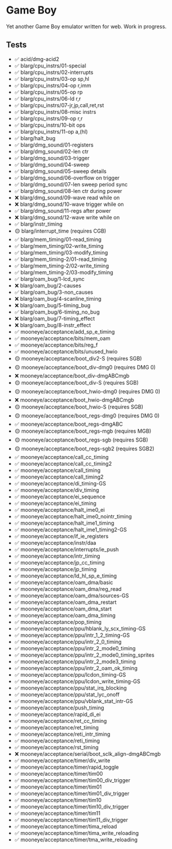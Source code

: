 # Game Boy

Yet another Game Boy emulator written for web. Work in progress.

## Tests

- ✅ acid/dmg-acid2
- ✅ blarg/cpu_instrs/01-special
- ✅ blarg/cpu_instrs/02-interrupts
- ✅ blarg/cpu_instrs/03-op sp,hl
- ✅ blarg/cpu_instrs/04-op r,imm
- ✅ blarg/cpu_instrs/05-op rp
- ✅ blarg/cpu_instrs/06-ld r,r
- ✅ blarg/cpu_instrs/07-jr,jp,call,ret,rst
- ✅ blarg/cpu_instrs/08-misc instrs
- ✅ blarg/cpu_instrs/09-op r,r
- ✅ blarg/cpu_instrs/10-bit ops
- ✅ blarg/cpu_instrs/11-op a,(hl)
- ✅ blarg/halt_bug
- ✅ blarg/dmg_sound/01-registers
- ✅ blarg/dmg_sound/02-len ctr
- ✅ blarg/dmg_sound/03-trigger
- ✅ blarg/dmg_sound/04-sweep
- ✅ blarg/dmg_sound/05-sweep details
- ✅ blarg/dmg_sound/06-overflow on trigger
- ✅ blarg/dmg_sound/07-len sweep period sync
- ✅ blarg/dmg_sound/08-len ctr during power
- ❌ blarg/dmg_sound/09-wave read while on
- ❌ blarg/dmg_sound/10-wave trigger while on
- ✅ blarg/dmg_sound/11-regs after power
- ❌ blarg/dmg_sound/12-wave write while on
- ✅ blarg/instr_timing
- 🟡 blarg/interrupt_time (requires CGB)
- ✅ blarg/mem_timing/01-read_timing
- ✅ blarg/mem_timing/02-write_timing
- ✅ blarg/mem_timing/03-modify_timing
- ✅ blarg/mem_timing-2/01-read_timing
- ✅ blarg/mem_timing-2/02-write_timing
- ✅ blarg/mem_timing-2/03-modify_timing
- ✅ blarg/oam_bug/1-lcd_sync
- ❌ blarg/oam_bug/2-causes
- ✅ blarg/oam_bug/3-non_causes
- ❌ blarg/oam_bug/4-scanline_timing
- ❌ blarg/oam_bug/5-timing_bug
- ✅ blarg/oam_bug/6-timing_no_bug
- ❌ blarg/oam_bug/7-timing_effect
- ❌ blarg/oam_bug/8-instr_effect
- ✅ mooneye/acceptance/add_sp_e_timing
- ✅ mooneye/acceptance/bits/mem_oam
- ✅ mooneye/acceptance/bits/reg_f
- ✅ mooneye/acceptance/bits/unused_hwio
- 🟡 mooneye/acceptance/boot_div2-S (requires SGB)
- 🟡 mooneye/acceptance/boot_div-dmg0 (requires DMG 0)
- ❌ mooneye/acceptance/boot_div-dmgABCmgb
- 🟡 mooneye/acceptance/boot_div-S (requires SGB)
- 🟡 mooneye/acceptance/boot_hwio-dmg0 (requires DMG 0)
- ❌ mooneye/acceptance/boot_hwio-dmgABCmgb
- 🟡 mooneye/acceptance/boot_hwio-S (requires SGB)
- 🟡 mooneye/acceptance/boot_regs-dmg0 (requires DMG 0)
- ✅ mooneye/acceptance/boot_regs-dmgABC
- 🟡 mooneye/acceptance/boot_regs-mgb (requires MGB)
- 🟡 mooneye/acceptance/boot_regs-sgb (requires SGB)
- 🟡 mooneye/acceptance/boot_regs-sgb2 (requires SGB2)
- ✅ mooneye/acceptance/call_cc_timing
- ✅ mooneye/acceptance/call_cc_timing2
- ✅ mooneye/acceptance/call_timing
- ✅ mooneye/acceptance/call_timing2
- ✅ mooneye/acceptance/di_timing-GS
- ✅ mooneye/acceptance/div_timing
- ✅ mooneye/acceptance/ei_sequence
- ✅ mooneye/acceptance/ei_timing
- ✅ mooneye/acceptance/halt_ime0_ei
- ✅ mooneye/acceptance/halt_ime0_nointr_timing
- ✅ mooneye/acceptance/halt_ime1_timing
- ✅ mooneye/acceptance/halt_ime1_timing2-GS
- ✅ mooneye/acceptance/if_ie_registers
- ✅ mooneye/acceptance/instr/daa
- ✅ mooneye/acceptance/interrupts/ie_push
- ✅ mooneye/acceptance/intr_timing
- ✅ mooneye/acceptance/jp_cc_timing
- ✅ mooneye/acceptance/jp_timing
- ✅ mooneye/acceptance/ld_hl_sp_e_timing
- ✅ mooneye/acceptance/oam_dma/basic
- ✅ mooneye/acceptance/oam_dma/reg_read
- ✅ mooneye/acceptance/oam_dma/sources-GS
- ✅ mooneye/acceptance/oam_dma_restart
- ✅ mooneye/acceptance/oam_dma_start
- ✅ mooneye/acceptance/oam_dma_timing
- ✅ mooneye/acceptance/pop_timing
- ✅ mooneye/acceptance/ppu/hblank_ly_scx_timing-GS
- ✅ mooneye/acceptance/ppu/intr_1_2_timing-GS
- ✅ mooneye/acceptance/ppu/intr_2_0_timing
- ✅ mooneye/acceptance/ppu/intr_2_mode0_timing
- ✅ mooneye/acceptance/ppu/intr_2_mode0_timing_sprites
- ✅ mooneye/acceptance/ppu/intr_2_mode3_timing
- ✅ mooneye/acceptance/ppu/intr_2_oam_ok_timing
- ✅ mooneye/acceptance/ppu/lcdon_timing-GS
- ✅ mooneye/acceptance/ppu/lcdon_write_timing-GS
- ✅ mooneye/acceptance/ppu/stat_irq_blocking
- ✅ mooneye/acceptance/ppu/stat_lyc_onoff
- ✅ mooneye/acceptance/ppu/vblank_stat_intr-GS
- ✅ mooneye/acceptance/push_timing
- ✅ mooneye/acceptance/rapid_di_ei
- ✅ mooneye/acceptance/ret_cc_timing
- ✅ mooneye/acceptance/ret_timing
- ✅ mooneye/acceptance/reti_intr_timing
- ✅ mooneye/acceptance/reti_timing
- ✅ mooneye/acceptance/rst_timing
- ❌ mooneye/acceptance/serial/boot_sclk_align-dmgABCmgb
- ✅ mooneye/acceptance/timer/div_write
- ✅ mooneye/acceptance/timer/rapid_toggle
- ✅ mooneye/acceptance/timer/tim00
- ✅ mooneye/acceptance/timer/tim00_div_trigger
- ✅ mooneye/acceptance/timer/tim01
- ✅ mooneye/acceptance/timer/tim01_div_trigger
- ✅ mooneye/acceptance/timer/tim10
- ✅ mooneye/acceptance/timer/tim10_div_trigger
- ✅ mooneye/acceptance/timer/tim11
- ✅ mooneye/acceptance/timer/tim11_div_trigger
- ✅ mooneye/acceptance/timer/tima_reload
- ✅ mooneye/acceptance/timer/tima_write_reloading
- ✅ mooneye/acceptance/timer/tma_write_reloading
